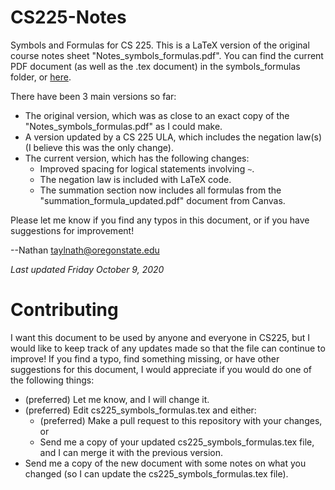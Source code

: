 # CS225-Notes
Symbols and Formulas for CS 225. This is a LaTeX version of the original course notes sheet "Notes_symbols_formulas.pdf". You can find the current PDF document (as well as the .tex document)
in the symbols_formulas folder, or [here](symbols_formulas/cs225_symbols_formulas.pdf). 

There have been 3 main versions so far:
- The original version, which was as close to an exact copy of the "Notes_symbols_formulas.pdf" as I could make.
- A version updated by a CS 225 ULA, which includes the negation law(s) (I believe this was the only change). 
- The current version, which has the following changes:
  - Improved spacing for logical statements involving `~`. 
  - The negation law is included with LaTeX code.
  - The summation section now includes all formulas from the "summation_formula_updated.pdf" document from Canvas. 

Please let me know if you find any typos in this document, or if you have suggestions for improvement!

--Nathan
taylnath@oregonstate.edu

*Last updated Friday October 9, 2020*

# Contributing

I want this document to be used by anyone and everyone in CS225, but I would like to keep track of any updates made so that the file can continue to improve! If you find a typo, find something missing, or have other suggestions for this document, I would appreciate if you would do one of the following things:

- (preferred) Let me know, and I will change it.
- (preferred) Edit cs225_symbols_formulas.tex and either:
  - (preferred) Make a pull request to this repository with your changes, or
  - Send me a copy of your updated cs225_symbols_formulas.tex file, and I can merge it with the previous version. 
- Send me a copy of the new document with some notes on what you changed (so I can update the cs225_symbols_formulas.tex file). 
  
